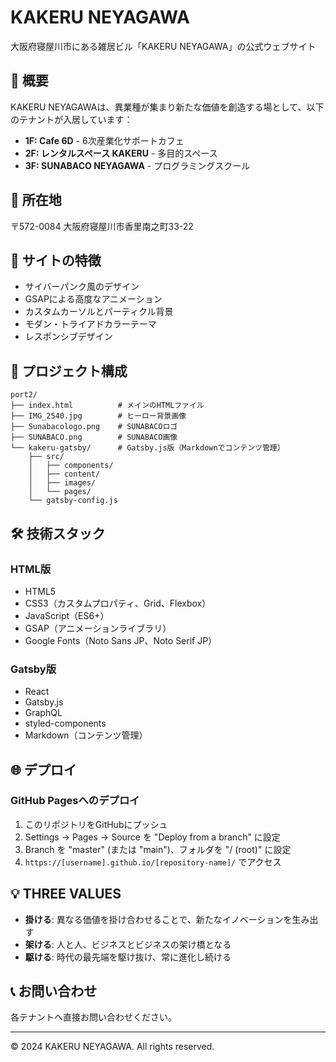 # KAKERU NEYAGAWA

大阪府寝屋川市にある雑居ビル「KAKERU NEYAGAWA」の公式ウェブサイト

## 🏢 概要

KAKERU NEYAGAWAは、異業種が集まり新たな価値を創造する場として、以下のテナントが入居しています：

- **1F: Cafe 6D** - 6次産業化サポートカフェ
- **2F: レンタルスペース KAKERU** - 多目的スペース
- **3F: SUNABACO NEYAGAWA** - プログラミングスクール

## 📍 所在地

〒572-0084 大阪府寝屋川市香里南之町33-22

## 🚀 サイトの特徴

- サイバーパンク風のデザイン
- GSAPによる高度なアニメーション
- カスタムカーソルとパーティクル背景
- モダン・トライアドカラーテーマ
- レスポンシブデザイン

## 📁 プロジェクト構成

```
port2/
├── index.html          # メインのHTMLファイル
├── IMG_2540.jpg        # ヒーロー背景画像
├── Sunabacologo.png    # SUNABACOロゴ
├── SUNABACO.png        # SUNABACO画像
└── kakeru-gatsby/      # Gatsby.js版（Markdownでコンテンツ管理）
    ├── src/
    │   ├── components/
    │   ├── content/
    │   ├── images/
    │   └── pages/
    └── gatsby-config.js
```

## 🛠️ 技術スタック

### HTML版
- HTML5
- CSS3（カスタムプロパティ、Grid、Flexbox）
- JavaScript（ES6+）
- GSAP（アニメーションライブラリ）
- Google Fonts（Noto Sans JP、Noto Serif JP）

### Gatsby版
- React
- Gatsby.js
- GraphQL
- styled-components
- Markdown（コンテンツ管理）

## 🌐 デプロイ

### GitHub Pagesへのデプロイ

1. このリポジトリをGitHubにプッシュ
2. Settings → Pages → Source を "Deploy from a branch" に設定
3. Branch を "master" (または "main")、フォルダを "/ (root)" に設定
4. `https://[username].github.io/[repository-name]/` でアクセス

## 💡 THREE VALUES

- **掛ける**: 異なる価値を掛け合わせることで、新たなイノベーションを生み出す
- **架ける**: 人と人、ビジネスとビジネスの架け橋となる
- **駆ける**: 時代の最先端を駆け抜け、常に進化し続ける

## 📞 お問い合わせ

各テナントへ直接お問い合わせください。

---

&copy; 2024 KAKERU NEYAGAWA. All rights reserved.